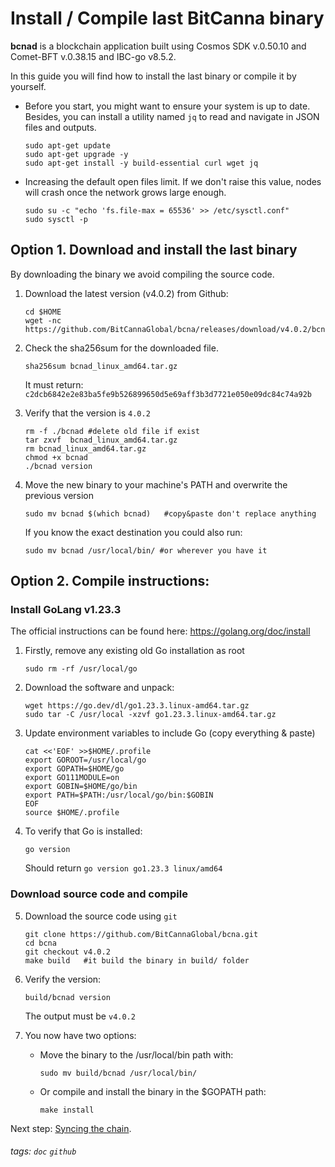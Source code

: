 # Install / Compile last BitCanna binary 
**bcnad** is a blockchain application built using Cosmos SDK v.0.50.10 and Comet-BFT v.0.38.15 and IBC-go v8.5.2.

In this guide you will find how to install the last binary or compile it by yourself.

* Before you start, you might want to ensure your system is up to date. Besides, you can install a utility named `jq` to read and navigate in JSON files and outputs.

    ```
    sudo apt-get update
    sudo apt-get upgrade -y
    sudo apt-get install -y build-essential curl wget jq
    ```
* Increasing the default open files limit.
If we don't raise this value, nodes will crash once the network grows large enough.
    ```
    sudo su -c "echo 'fs.file-max = 65536' >> /etc/sysctl.conf"
    sudo sysctl -p
    ```
## Option 1. Download and install the last binary 
By downloading the binary we avoid compiling the source code.
1. Download the latest version (v4.0.2) from Github:
    ```
    cd $HOME
    wget -nc https://github.com/BitCannaGlobal/bcna/releases/download/v4.0.2/bcnad_linux_amd64.tar.gz
    ```
2. Check the sha256sum for the downloaded file. 
    ```
    sha256sum bcnad_linux_amd64.tar.gz
    ```
    It must return: `c2dcb6842e2e83ba5fe9b526899650d5e69aff3b3d7721e050e09dc84c74a92b`

3. Verify that the version is `4.0.2`
    ```
    rm -f ./bcnad #delete old file if exist
    tar zxvf  bcnad_linux_amd64.tar.gz
    rm bcnad_linux_amd64.tar.gz
    chmod +x bcnad
    ./bcnad version
    ```
4. Move the new binary to your machine's PATH and overwrite the previous version
    ```
    sudo mv bcnad $(which bcnad)   #copy&paste don't replace anything
    ```
    If you know the exact destination you could also run: 
    ```
    sudo mv bcnad /usr/local/bin/ #or wherever you have it
    ```

## Option 2. Compile instructions: 
### Install GoLang v1.23.3

The official instructions can be found here: https://golang.org/doc/install

1. Firstly, remove any existing old Go installation as root
    ```
    sudo rm -rf /usr/local/go
    ``` 
2. Download the software and unpack:
    ```
    wget https://go.dev/dl/go1.23.3.linux-amd64.tar.gz  
    sudo tar -C /usr/local -xzvf go1.23.3.linux-amd64.tar.gz 
    ```
3. Update environment variables to include Go (copy everything & paste)
    ```
    cat <<'EOF' >>$HOME/.profile
    export GOROOT=/usr/local/go
    export GOPATH=$HOME/go
    export GO111MODULE=on
    export GOBIN=$HOME/go/bin
    export PATH=$PATH:/usr/local/go/bin:$GOBIN
    EOF
    source $HOME/.profile
    ```
4. To verify that Go is installed:
    ``` 
    go version
    ```
    Should return `go version go1.23.3 linux/amd64`

### Download source code and compile
5. Download the source code using `git`
    ```
    git clone https://github.com/BitCannaGlobal/bcna.git
    cd bcna
    git checkout v4.0.2
    make build   #it build the binary in build/ folder
    ```
6. Verify the version:
    ```
    build/bcnad version
    ```
    The output must be `v4.0.2`

7. You now have two options:
    * Move the binary to the /usr/local/bin path with: 
        ```
        sudo mv build/bcnad /usr/local/bin/
        ```
    * Or compile and install the binary in the $GOPATH path:  
        ```
        make install
        ```
Next step: [Syncing the chain](https://github.com/BitCannaGlobal/bcna/blob/main/README.md#2-Sync-the-chain). 











###### tags: `doc` `github`
